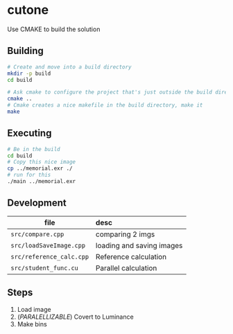 # cutone

Use CMAKE to build the solution


## Building

```sh
# Create and move into a build directory
mkdir -p build
cd build

# Ask cmake to configure the project that's just outside the build directory
cmake ..
# Cmake creates a nice makefile in the build directory, make it
make
```

## Executing

```sh
# Be in the build
cd build
# Copy this nice image
cp ../memorial.exr ./
# run for this
./main ../memorial.exr
```

## Development 
| file                     | desc                      |
| ------------------------ | :------------------------ |
| `src/compare.cpp`        | comparing 2 imgs          |
| `src/loadSaveImage.cpp`  | loading and saving images |
| `src/reference_calc.cpp` | Reference calculation     |
| `src/student_func.cu`    | Parallel calculation      |


## Steps

1. Load image
2. (*PARALELLIZABLE*) Covert to Luminance
3. Make bins